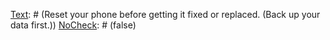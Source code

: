 [Text]: # (PROTECT INTIMATE IMAGES)
[NoCheck]: # (true)

[Text]: # (Transfer images that could be used against you from your phone to a secure storage device.)
[NoCheck]: # (false)

[Text]: # (Remove the images from cloud storage in case your account is hacked. Disable automatic cloud storage.)
[NoCheck]: # (false)

[Text]: # (Reset your phone before getting it fixed or replaced. (Back up your data first.))
[NoCheck]: # (false)

[Text]: # (DEAL WITH ONLINE ABUSE)
[NoCheck]: # (true)

[Text]: # (Take screenshots and recordings. Store copies of all messages in a secure place.)
[NoCheck]: # (false)

[Text]: # (Change the passwords to your online accounts and cover your webcam.)
[NoCheck]: # (false)

[Text]: # (Respond once to say that you are telling the police, then cut off contact. Complying with demands is unlikely to end abuse.)
[NoCheck]: # (false)

[Text]: # (Block abusive accounts and filter abusive messages.)
[NoCheck]: # (false)

[Text]: # (Create new accounts for essential communications if you need to.)
[NoCheck]: # (false)

[Text]: # (Research what kind of public information is available about you online. Ask a friend to help.)
[NoCheck]: # (false)

[Text]: # (Tell friends and colleagues if your accounts could be hacked or they may see abusive messages about you.)
[NoCheck]: # (false)

[Text]: # (Seek support from your community or from experts.)
[NoCheck]: # (false)

[Text]: # (Research your rights. Seek legal advice and report criminal activity to the authorities if doing so will not increase your risk.)
[NoCheck]: # (false)

[Text]: # (List all companies involved in hosting or sharing abuse and report everything that violates their terms of service. Ask them to remove abusive content.)
[NoCheck]: # (false)

[Text]: # (Remember this is not your fault. Take care of yourself and manage signs of stress.)
[NoCheck]: # (false)
